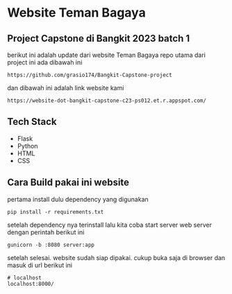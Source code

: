 # Website Teman Bagaya 
## Project Capstone di Bangkit 2023 batch 1 
berikut ini adalah update dari website Teman Bagaya 
repo utama dari project ini ada dibawah ini 

```
https://github.com/grasio174/Bangkit-Capstone-project

```
dan dibawah ini adalah link website kami

```
https://website-dot-bangkit-capstone-c23-ps012.et.r.appspot.com/
```

## Tech Stack 
- Flask
- Python
- HTML
- CSS 

## Cara Build pakai ini website 
pertama install dulu dependency yang digunakan 
```
pip install -r requirements.txt
```
setelah dependency nya terinstall lalu kita coba 
start server web server dengan perintah berikut ini
```
gunicorn -b :8080 server:app
```
setelah selesai. website sudah siap dipakai.
cukup buka saja di browser dan masuk di url berikut ini  
```
# localhost 
localhost:8000/ 
```
